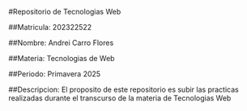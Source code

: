 #Repositorio de Tecnologias Web 

##Matricula: 202322522

##Nombre: Andrei Carro Flores

##Materia: Tecnologias de Web

##Periodo: Primavera 2025

##Descripcion: El proposito de este repositorio es subir las practicas realizadas durante el transcurso de la materia de Tecnologias Web
